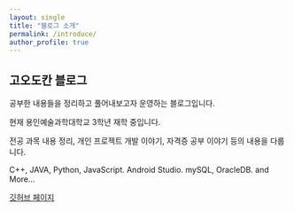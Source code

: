 ```yaml
---
layout: single
title: "블로그 소개"
permalink: /introduce/
author_profile: true
---
```


## 고오도칸 블로그

공부한 내용들을 정리하고 풀어내보고자 운영하는 블로그입니다.

현재 용인예술과학대학교 3학년 재학 중입니다.

전공 과목 내용 정리, 개인 프로젝트 개발 이야기, 자격증 공부 이야기 등의 내용을 다룹니다.

C++, JAVA, Python, JavaScript.
Android Studio.
mySQL, OracleDB.
and More...

[깃허브 페이지](https://github.com/godokan)